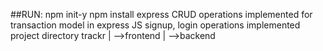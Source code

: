 ##RUN:
npm init-y
npm install express
CRUD operations implemented for transaction model in express JS
signup, login operations implemented
project directory
trackr
  | 
   -->frontend
  |
   -->backend